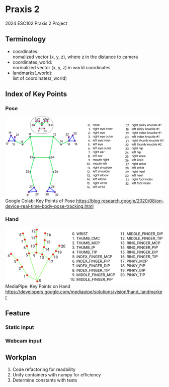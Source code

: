 # Praxis 2
2024 ESC102 Praxis 2 Project

## Terminology

- coordinates: \
nomalized vector (x, y, z), where z in the distance to camera
- coordinates_world: \
normalized vector (x, y, z) in world coordinates
- landmarks(_world):\
 list of coordinates(_world)
## Index of Key Points
### Pose
![Pose Landmarks](https://github.com/LeeeonFan/Praxis2/blob/main/src/resources/pose-landmarks.jpg?raw=true)
Google Colab: Key Points of Pose
 https://blog.research.google/2020/08/on-device-real-time-body-pose-tracking.html

### Hand
![Hand Landmarks](https://github.com/LeeeonFan/Praxis2/blob/main/src/resources/hand-landmarks.png?raw=true)
MediaPipe: Key Points on Hand
https://developers.google.com/mediapipe/solutions/vision/hand_landmarker

## Feature
### Static input

### Webcam input

## Workplan
1. Code refactoring for readbility
2. Unify containers with numpy for efficiency
3. Determine constants with tests

